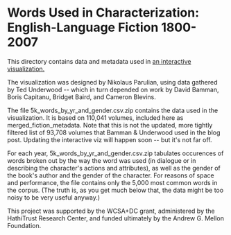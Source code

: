 Words Used in Characterization: English-Language Fiction 1800-2007
==================================================================

This directory contains data and metadata used in [an interactive visualization.](http://ec2-35-165-215-214.us-west-2.compute.amazonaws.com/dataviz/genderviz)

The visualization was designed by Nikolaus Parulian, using data gathered by Ted Underwood -- which in turn depended on work by David Bamman, Boris Capitanu, Bridget Baird, and Cameron Blevins.

The file 5k_words_by_yr_and_gender.csv.zip contains the data used in the visualization. It is based on 110,041 volumes, included here as merged_fiction_metadata. Note that this is not the updated, more tightly filtered list of 93,708 volumes that Bamman & Underwood used in the blog post. Updating the interactive viz will happen soon -- but it's not far off.

For each year, 5k_words_by_yr_and_gender.csv.zip tabulates occurences of words broken out by the way the word was used (in dialogue or in describing the character's actions and attributes), as well as the gender of the book's author and the gender of the character. For reasons of space and performance, the file contains only the 5,000 most common words in the corpus. (The truth is, as you get much below that, the data might be too noisy to be very useful anyway.)

This project was supported by the WCSA+DC grant, administered by the HathiTrust Research Center, and funded ultimately by the Andrew G. Mellon Foundation.